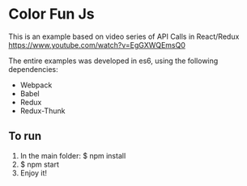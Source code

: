 # Color Fun Js
This is an example based on video series of API Calls in React/Redux https://www.youtube.com/watch?v=EgGXWQEmsQ0

The entire examples was developed in es6, using the following dependencies:
- Webpack
- Babel
- Redux
- Redux-Thunk

## To run
1. In the main folder: $ npm install
2. $ npm start
3. Enjoy it!